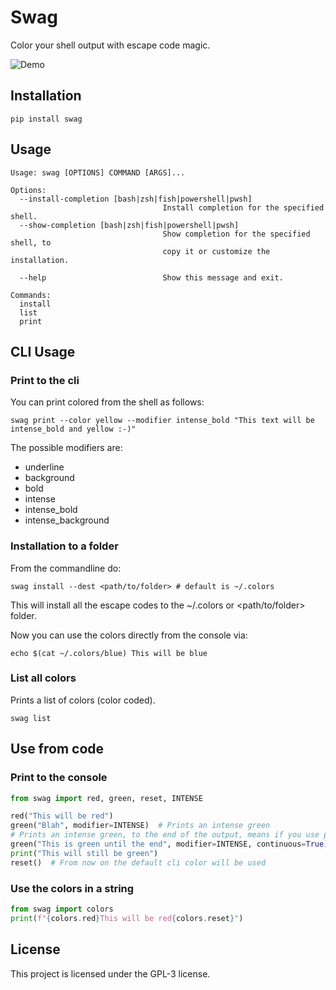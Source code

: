 # Swag

Color your shell output with escape code magic.

![Demo](https://media.giphy.com/media/l0O5ASEoXnoaMd3S8/source.gif)

## Installation

`pip install swag`

## Usage

```
Usage: swag [OPTIONS] COMMAND [ARGS]...

Options:
  --install-completion [bash|zsh|fish|powershell|pwsh]
                                  Install completion for the specified shell.
  --show-completion [bash|zsh|fish|powershell|pwsh]
                                  Show completion for the specified shell, to
                                  copy it or customize the installation.

  --help                          Show this message and exit.

Commands:
  install
  list
  print
```

## CLI Usage

### Print to the cli

You can print colored from the shell as follows:

```shell
swag print --color yellow --modifier intense_bold "This text will be intense_bold and yellow :-)"
```

The possible modifiers are:

* underline
* background
* bold
* intense
* intense_bold
* intense_background

### Installation to a folder

From the commandline do:

```shell
swag install --dest <path/to/folder> # default is ~/.colors
```

This will install all the escape codes to the ~/.colors or <path/to/folder> folder.

Now you can use the colors directly from the console via:

`echo $(cat ~/.colors/blue) This will be blue`

### List all colors

Prints a list of colors (color coded).

```shell
swag list
```

## Use from code

### Print to the console

```python
from swag import red, green, reset, INTENSE

red("This will be red")
green("Blah", modifier=INTENSE)  # Prints an intense green
# Prints an intense green, to the end of the output, means if you use print after it will be green too:
green("This is green until the end", modifier=INTENSE, continuous=True)
print("This will still be green")
reset()  # From now on the default cli color will be used
```

### Use the colors in a string

```python
from swag import colors
print(f"{colors.red}This will be red{colors.reset}")
```

## License

This project is licensed under the GPL-3 license.

